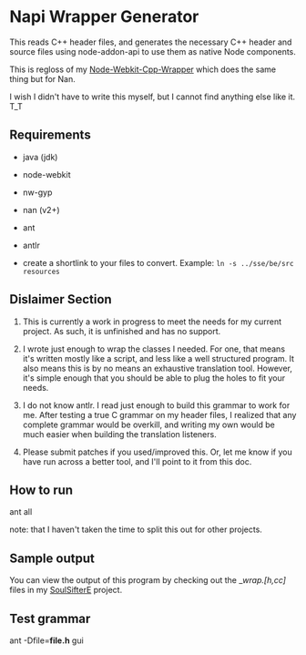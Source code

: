 Napi Wrapper Generator
======================

This reads C++ header files, and generates the necessary C++ header and source files using node-addon-api to use them as native Node components.

This is regloss of my [Node-Webkit-Cpp-Wrapper](https://github.com/broken/node-webkit-cpp-wrapper) which does the same thing but for Nan.

I wish I didn't have to write this myself, but I cannot find anything else like it. T_T


Requirements
------------
* java (jdk)
* node-webkit
* nw-gyp
* nan (v2+)
* ant
* antlr

* create a shortlink to your files to convert. Example: `ln -s ../sse/be/src resources`


Dislaimer Section
-----------------
1. This is currently a work in progress to meet the needs for my current project. As such, it is unfinished and has no support.

2. I wrote just enough to wrap the classes I needed. For one, that means it's written mostly like a script, and less like a well structured program.  It also means this is by no means an exhaustive translation tool. However, it's simple enough that you should be able to plug the holes to fit your needs.

3. I do not know antlr. I read just enough to build this grammar to work for me. After testing a true C grammar on my header files, I realized that any complete grammar would be overkill, and writing my own would be much easier when building the translation listeners.

4. Please submit patches if you used/improved this. Or, let me know if you have run across a better tool, and I'll point to it from this doc.


How to run
----------
ant all

  note: that I haven't taken the time to split this out for other projects.


Sample output
-------------
You can view the output of this program by checking out the __wrap.[h,cc]_ files in my [SoulSifterE](https://github.com/broken/soulsifter-e/tree/master/be/src) project.


Test grammar
------------
ant -Dfile=__file.h__ gui
